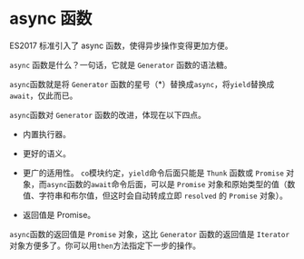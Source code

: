 # async 函数

ES2017 标准引入了 async 函数，使得异步操作变得更加方便。

`async` 函数是什么？一句话，它就是 `Generator` 函数的语法糖。

`async`函数就是将 `Generator` 函数的星号（*）替换成`async`，将`yield`替换成`await`，仅此而已。

`async`函数对 `Generator` 函数的改进，体现在以下四点。

- 内置执行器。

- 更好的语义。

- 更广的适用性。
`co`模块约定，`yield`命令后面只能是 `Thunk` 函数或 `Promise` 对象，而`async`函数的`await`命令后面，可以是 `Promise` 对象和原始类型的值（数值、字符串和布尔值，但这时会自动转成立即 `resolved` 的 `Promise` 对象）。

- 返回值是 Promise。

`async`函数的返回值是 `Promise` 对象，这比 `Generator` 函数的返回值是 `Iterator` 对象方便多了。你可以用`then`方法指定下一步的操作。

